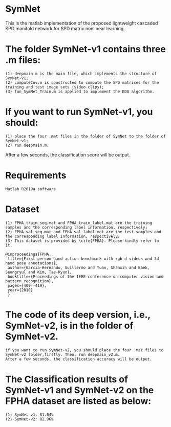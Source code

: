 # SymNet
This is the matlab implementation of the proposed lightweight cascaded SPD manifold network for SPD matrix nonlinear learning.

# The folder SymNet-v1 contains three .m files:

    (1) deepmain.m is the main file, which implements the structure of SymNet-v1;
    (2) computeCov.m is constructed to compute the SPD matrices for the training and test image sets (video clips); 
    (3) fun_SymNet_Train.m is applied to implement the KDA algorithm.

# If you want to run SymNet-v1, you should:

    (1) place the four .mat files in the folder of SymNet to the folder of SymNet-v1;
    (2) run deepmain.m.
 
After a few seconds, the classification score will be output.

# Requirements
    Matlab R2019a software

# Dataset

    (1) FPHA_train_seq.mat and FPHA_train_label.mat are the training samples and the corresponding label information, respectively;
    (2) FPHA_val_seq.mat and FPHA_val_label.mat are the test samples and the corresponding label information, respectively;
    (3) This dataset is provided by \cite{FPHA}. Please kindly refer to it.

    @inproceedings{FPHA,
     title={First-person hand action benchmark with rgb-d videos and 3d hand pose annotations},
     author={Garcia-Hernando, Guillermo and Yuan, Shanxin and Baek, Seungryul and Kim, Tae-Kyun},
     booktitle={Proceedings of the IEEE conference on computer vision and pattern recognition},
     pages={409--419},
     year={2018}
     }

# The code of its deep version, i.e., SymNet-v2, is in the folder of SymNet-v2.
    if you want to run SymNet-v2, you should place the four .mat files to SymNet-v2 folder,firstly. Then, run deepmain_v2.m.
    After a few seconds, the classification accuracy will be output.
    
# The Classification results of SymNet-v1 and SymNet-v2 on the FPHA dataset are listed as below:
    (1) SymNet-v1: 81.04%
    (2) SymNet-v2: 82.96%
